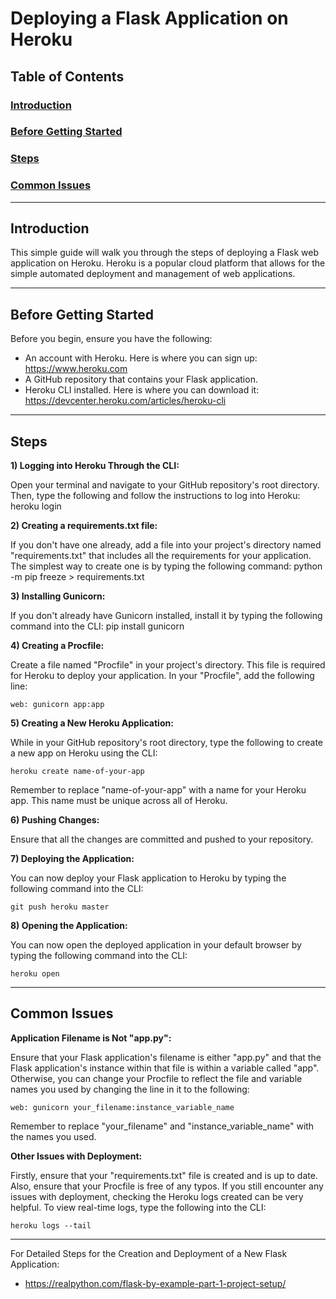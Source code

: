 # Deploying a Flask Application on Heroku

## Table of Contents
### [Introduction](#introduction-1)
### [Before Getting Started](#getting-started-1)
### [Steps](#next-steps-1)
### [Common Issues](#next-steps-1)

----

## Introduction

This simple guide will walk you through the steps of deploying a Flask web application on Heroku. Heroku is a popular cloud platform that allows for the simple automated deployment and management of web applications. 

----

## Before Getting Started

Before you begin, ensure you have the following:

- An account with Heroku. Here is where you can sign up: https://www.heroku.com
- A GitHub repository that contains your Flask application.
- Heroku CLI installed. Here is where you can download it: https://devcenter.heroku.com/articles/heroku-cli

----

## Steps

**1) Logging into Heroku Through the CLI:**

Open your terminal and navigate to your GitHub repository's root directory. Then, type the following and follow the instructions to log into Heroku:
    heroku login

**2) Creating a requirements.txt file:**

If you don't have one already, add a file into your project's directory named "requirements.txt" that includes all the requirements for your application. The simplest way to create one is by typing the following command:
    python -m pip freeze > requirements.txt

**3) Installing Gunicorn:**

If you don't already have Gunicorn installed, install it by typing the following command into the CLI:
    pip install gunicorn

**4) Creating a Procfile:**

Create a file named "Procfile" in your project's directory. This file is required for Heroku to deploy your application. In your "Procfile", add the following line:

    web: gunicorn app:app

**5) Creating a New Heroku Application:**   

While in your GitHub repository's root directory, type the following to create a new app on Heroku using the CLI:

    heroku create name-of-your-app
    
Remember to replace "name-of-your-app" with a name for your Heroku app. This name must be unique across all of Heroku.

**6) Pushing Changes:**   

Ensure that all the changes are committed and pushed to your repository.

**7) Deploying the Application:**  

You can now deploy your Flask application to Heroku by typing the following command into the CLI:

    git push heroku master

**8) Opening the Application:**  

You can now open the deployed application in your default browser by typing the following command into the CLI:

    heroku open

----

## Common Issues

**Application Filename is Not "app.py":**

Ensure that your Flask application's filename is either "app.py" and that the Flask application's instance within that file is within a variable called "app". Otherwise, you can change your Procfile to reflect the file and variable names you used by changing the line in it to the following:

    web: gunicorn your_filename:instance_variable_name

Remember to replace "your_filename" and "instance_variable_name" with the names you used.

**Other Issues with Deployment:**

Firstly, ensure that your "requirements.txt" file is created and is up to date. Also, ensure that your Procfile is free of any typos.
If you still encounter any issues with deployment, checking the Heroku logs created can be very helpful. To view real-time logs, type the following into the CLI:

    heroku logs --tail

----

For Detailed Steps for the Creation and Deployment of a New Flask Application: 
- https://realpython.com/flask-by-example-part-1-project-setup/


